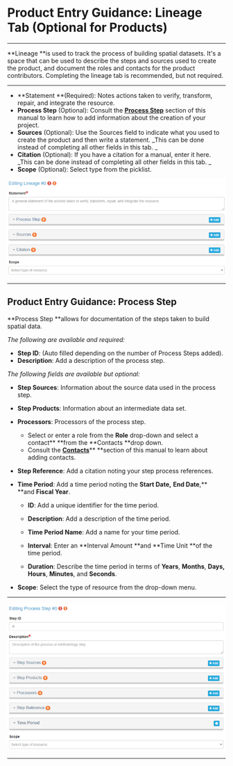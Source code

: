 # Product Entry Guidance: Lineage Tab \(Optional for Products\)

---

**Lineage **is used to track the process of building spatial datasets. It's a space that can be used to describe the steps and sources used to create the product, and document the roles and contacts for the product contributors. Completing the lineage tab is recommended, but not required.

---

* **Statement **\(Required\): Notes actions taken to verify, transform, repair, and integrate the resource.
* **Process Step** \(Optional\): Consult the [**Process Step**](/product-entry-guidance/lineage/process-step.md) section of this manual to learn how to add information about the creation of your project.
* **Sources** \(Optional\): Use the Sources field to indicate what you used to create the product and then write a statement. _This can be done instead of completing all other fields in this tab. _
* **Citation** \(Optional\): If you have a citation for a manual, enter it here. _This can be done instead of completing all other fields in this tab. _
* **Scope** \(Optional\): Select type from the picklist. 

![](/assets/lineage_window.png)

---

## Product Entry Guidance: Process Step

**Process Step **allows for documentation of the steps taken to build spatial data.

_The following are available and required:_

* **Step ID**: \(Auto filled depending on the number of Process Steps added\).
* **Description**: Add a description of the process step.

_The following fields are available but optional:_

* **Step Sources**: Information about the source data used in the process step.
* **Step Products**: Information about an intermediate data set.
* **Processors**: Processors of the process step.
  * Select or enter a role from the **Role** drop-down and select a contact** **from the **Contacts **drop down.
  * Consult the [**Contacts**](/contacts.md)** **section of this manual to learn about adding contacts.
* **Step Reference**: Add a citation noting your step process references.
* **Time Period**: Add a time period noting the **Start Date,** **End Date**,** **and **Fiscal Year**.

  * **ID**: Add a unique identifier for the time period.

  * **Description**: Add a description of the time period.

  * **Time Period Name**: Add a name for your time period.

  * **Interval**: Enter an **Interval Amount **and **Time Unit **of the time period.

  * **Duration**: Describe the time period in terms of **Years**, **Months**, **Days, Hours**, **Minutes**, and **Seconds**.

* **Scope**: Select the type of resource from the drop-down menu.

---

![](/assets/process_step_window.png)

---



